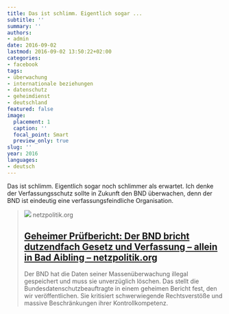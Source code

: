 ```yaml
---
title: Das ist schlimm. Eigentlich sogar ...
subtitle: ''
summary: ''
authors:
- admin
date: 2016-09-02
lastmod: 2016-09-02 13:50:22+02:00
categories:
- facebook
tags:
- überwachung
- internationale beziehungen
- datenschutz
- geheimdienst
- deutschland
featured: false
image:
  placement: 1
  caption: ''
  focal_point: Smart
  preview_only: true
slug: ''
year: 2016
languages:
- deutsch
---
```


Das ist schlimm. Eigentlich sogar noch schlimmer als erwartet. Ich denke der Verfassungsschutz sollte in Zukunft den BND überwachen, denn der BND ist eindeutig eine verfassungsfeindliche Organisation.﻿
> [![](https://cdn.netzpolitik.org/wp-upload/2016/09/badaibling-dunkel-1200x675.jpg)](https://netzpolitik.org/2016/geheimer-pruefbericht-der-bnd-bricht-dutzendfach-gesetz-und-verfassung-allein-in-bad-aibling/)
> netzpolitik.org
> ## [Geheimer Prüfbericht: Der BND bricht dutzendfach Gesetz und Verfassung – allein in Bad Aibling – netzpolitik.org](https://netzpolitik.org/2016/geheimer-pruefbericht-der-bnd-bricht-dutzendfach-gesetz-und-verfassung-allein-in-bad-aibling/)
>
>Der BND hat die Daten seiner Massenüberwachung illegal gespeichert und muss sie unverzüglich löschen. Das stellt die Bundesdatenschutzbeauftragte in einem geheimen Bericht fest, den wir veröffentlichen. Sie kritisiert schwerwiegende Rechtsverstöße und massive Beschränkungen ihrer Kontrollkompetenz.